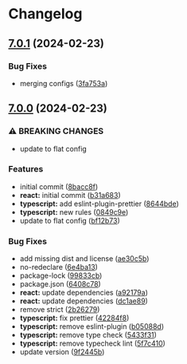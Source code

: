 # Changelog

## [7.0.1](https://github.com/joshuaavalon/eslint-config/compare/@joshuaavalon/eslint-config-v7.0.0...@joshuaavalon/eslint-config-v7.0.1) (2024-02-23)


### Bug Fixes

* merging configs ([3fa753a](https://github.com/joshuaavalon/eslint-config/commit/3fa753ac1a29df3424df7ac5ab62378b67a05907))

## [7.0.0](https://github.com/joshuaavalon/eslint-config/compare/@joshuaavalon/eslint-config-v6.0.0...@joshuaavalon/eslint-config-v7.0.0) (2024-02-23)


### ⚠ BREAKING CHANGES

* update to flat config

### Features

* initial commit ([8bacc8f](https://github.com/joshuaavalon/eslint-config/commit/8bacc8fe613ca20e971e717059836a7b7464557b))
* **react:** initial commit ([b31a683](https://github.com/joshuaavalon/eslint-config/commit/b31a683b679a241869343a99687379a592ffd740))
* **typescript:** add eslint-plugin-prettier ([8644bde](https://github.com/joshuaavalon/eslint-config/commit/8644bdea6a61220e946db95c0e2c4ada30451a0f))
* **typescript:** new rules ([0849c9e](https://github.com/joshuaavalon/eslint-config/commit/0849c9e4b83367c2bde3bba700acfe5371db1d96))
* update to flat config ([bf12b73](https://github.com/joshuaavalon/eslint-config/commit/bf12b73e4e1c77f0389f37edbcca23719c72b1c6))


### Bug Fixes

* add missing dist and license ([ae30c5b](https://github.com/joshuaavalon/eslint-config/commit/ae30c5bcb1911bccbd32c764e3da8c772bf76ed1))
* no-redeclare ([6e4ba13](https://github.com/joshuaavalon/eslint-config/commit/6e4ba135be0855eedb7614236e20079906b98f2b))
* package-lock ([99833cb](https://github.com/joshuaavalon/eslint-config/commit/99833cbe0afaf18a6ff9b4ab090ebf769d78797e))
* package.json ([6408c78](https://github.com/joshuaavalon/eslint-config/commit/6408c78534abf5732dea0e3ebc77ab0cd6a93c93))
* **react:** update dependencies ([a92179a](https://github.com/joshuaavalon/eslint-config/commit/a92179a62954664237f4939c431b8172ddaaaf33))
* **react:** update dependencies ([dc1ae89](https://github.com/joshuaavalon/eslint-config/commit/dc1ae89bdfd578b335fffb87832d578b8ccadd3d))
* remove strict ([2b26279](https://github.com/joshuaavalon/eslint-config/commit/2b2627941e0361bd3f42b434e5f17c240ed039b1))
* **typescript:** fix prettier ([42284f8](https://github.com/joshuaavalon/eslint-config/commit/42284f8783ee64ca5d8696b747857b15f986b362))
* **typescript:** remove eslint-plugin ([b05088d](https://github.com/joshuaavalon/eslint-config/commit/b05088de168a4f32621e026ea2641f4a2b13c778))
* **typescript:** remove type check ([5433f31](https://github.com/joshuaavalon/eslint-config/commit/5433f31efcba0dd97989294422746b94d01e0122))
* **typescript:** remove typecheck lint ([5f7c410](https://github.com/joshuaavalon/eslint-config/commit/5f7c410e4e7f5276ca4af4ca37d8311097080a58))
* update version ([9f2445b](https://github.com/joshuaavalon/eslint-config/commit/9f2445b0644399eeadf3dc145f8ec34db0a9545a))
